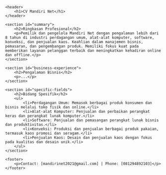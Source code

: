 <!DOCTYPE html>
<html lang="en">
<head>
    <meta charset="UTF-8">
    <meta name="viewport" content="width=device-width, initial-scale=1.0">
    <link rel="stylesheet" href="styles.css">
    <title>CV Mandiri Net</title>
</head>
<body>

    <header>
        <h1>CV Mandiri Net</h1>
    </header>

    <section id="summary">
        <h2>Ringkasan Profesional</h2>
        <p>Pemilik dan pengelola Mandiri Net dengan pengalaman lebih dari 8 tahun di industri perdagangan umum, alat-alat komputer, software, konveksi, dan penjualan kaos. Keahlian dalam manajemen bisnis, pemasaran, dan pengembangan produk. Memiliki fokus kuat pada memberikan layanan pelanggan terbaik dan meningkatkan kehadiran online dan offline.</p>
    </section>

    <section id="business-experience">
        <h2>Pengalaman Bisnis</h2>
        <p>...</p>
    </section>

    <section id="specific-fields">
        <h2>Bidang Spesifik</h2>
        <ul>
            <li>Perdagangan Umum: Memasok berbagai produk konsumen dan bisnis melalui toko fisik dan online.</li>
            <li>Alat-alat Komputer: Penjualan dan perbaikan perangkat keras dan perangkat lunak komputer.</li>
            <li>Software: Penjualan dan pemasangan perangkat lunak bisnis dan produktivitas.</li>
            <li>Konveksi: Produksi dan penjualan berbagai produk pakaian, termasuk kaos promosi dan seragam.</li>
            <li>Penjualan Kaos: Desain dan penjualan kaos dengan fokus pada kualitas dan desain unik.</li>
        </ul>
    </section>

    <footer>
        <p>Contact: [mandirinet2021@gmail.com] | Phone: [081294892103]</p>
    </footer>

</body>
</html>
